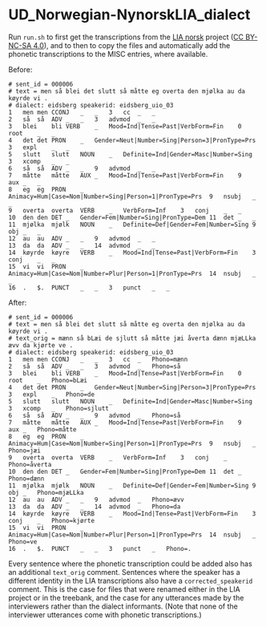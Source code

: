 # UD_Norwegian-NynorskLIA_dialect

Run `run.sh` to first get the transcriptions from the [LIA norsk](http://tekstlab.uio.no/LIA/norsk/index.html) project ([CC BY-NC-SA 4.0](https://creativecommons.org/licenses/by-nc-sa/4.0/)), and to then to copy the files and automatically add the phonetic transcriptions to the MISC entries, where available.

Before:
```
# sent_id = 000006
# text = men så blei det slutt så måtte eg overta den mjølka au da køyrde vi .
# dialect: eidsberg speakerid: eidsberg_uio_03
1   men men CCONJ   _   _   3   cc  _   _
2   så  så  ADV _   _   3   advmod  _   _
3   blei    bli VERB    _   Mood=Ind|Tense=Past|VerbForm=Fin    0   root    _   _
4   det det PRON    _   Gender=Neut|Number=Sing|Person=3|PronType=Prs   3   expl    _   _
5   slutt   slutt   NOUN    _   Definite=Ind|Gender=Masc|Number=Sing    3   xcomp   _   _
6   så  så  ADV _   _   9   advmod  _   _
7   måtte   måtte   AUX _   Mood=Ind|Tense=Past|VerbForm=Fin    9   aux _   _
8   eg  eg  PRON    _   Animacy=Hum|Case=Nom|Number=Sing|Person=1|PronType=Prs  9   nsubj   _   _
9   overta  overta  VERB    _   VerbForm=Inf    3   conj    _   _
10  den den DET _   Gender=Fem|Number=Sing|PronType=Dem 11  det _   _
11  mjølka  mjølk   NOUN    _   Definite=Def|Gender=Fem|Number=Sing 9   obj _   _
12  au  au  ADV _   _   9   advmod  _   _
13  da  da  ADV _   _   14  advmod  _   _
14  køyrde  køyre   VERB    _   Mood=Ind|Tense=Past|VerbForm=Fin    3   conj    _   _
15  vi  vi  PRON    _   Animacy=Hum|Case=Nom|Number=Plur|Person=1|PronType=Prs  14  nsubj   _   _
16  .   $.  PUNCT   _   _   3   punct   _   _
```

After:
```
# sent_id = 000006
# text = men så blei det slutt så måtte eg overta den mjølka au da køyrde vi .
# text_orig = mænn så bLæi de sjlutt så måtte jæi åverta dænn mjæLLka ævv da kjørte ve .
# dialect: eidsberg speakerid: eidsberg_uio_03
1   men men CCONJ   _   _   3   cc  _   Phono=mænn
2   så  så  ADV _   _   3   advmod  _   Phono=så
3   blei    bli VERB    _   Mood=Ind|Tense=Past|VerbForm=Fin    0   root    _   Phono=bLæi
4   det det PRON    _   Gender=Neut|Number=Sing|Person=3|PronType=Prs   3   expl    _   Phono=de
5   slutt   slutt   NOUN    _   Definite=Ind|Gender=Masc|Number=Sing    3   xcomp   _   Phono=sjlutt
6   så  så  ADV _   _   9   advmod  _   Phono=så
7   måtte   måtte   AUX _   Mood=Ind|Tense=Past|VerbForm=Fin    9   aux _   Phono=måtte
8   eg  eg  PRON    _   Animacy=Hum|Case=Nom|Number=Sing|Person=1|PronType=Prs  9   nsubj   _   Phono=jæi
9   overta  overta  VERB    _   VerbForm=Inf    3   conj    _   Phono=åverta
10  den den DET _   Gender=Fem|Number=Sing|PronType=Dem 11  det _   Phono=dænn
11  mjølka  mjølk   NOUN    _   Definite=Def|Gender=Fem|Number=Sing 9   obj _   Phono=mjæLLka
12  au  au  ADV _   _   9   advmod  _   Phono=ævv
13  da  da  ADV _   _   14  advmod  _   Phono=da
14  køyrde  køyre   VERB    _   Mood=Ind|Tense=Past|VerbForm=Fin    3   conj    _   Phono=kjørte
15  vi  vi  PRON    _   Animacy=Hum|Case=Nom|Number=Plur|Person=1|PronType=Prs  14  nsubj   _   Phono=ve
16  .   $.  PUNCT   _   _   3   punct   _   Phono=.
```

Every sentence where the phonetic transcription could be added also has an additional `text_orig` comment.
Sentences where the speaker has a different identity in the LIA transcriptions also have a `corrected_speakerid` comment.
This is the case for files that were renamed either in the LIA project or in the treebank, and the case for any utterances made by the interviewers rather than the dialect informants.
(Note that none of the interviewer utterances come with phonetic transcriptions.)
